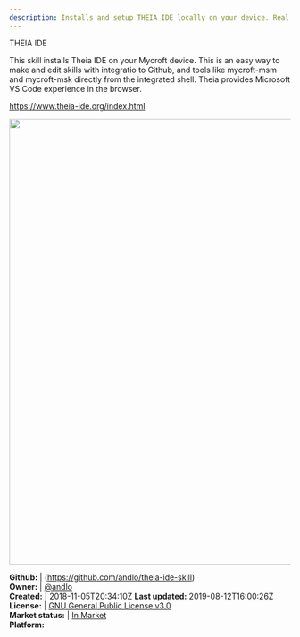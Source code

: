 ```yaml
---
description: Installs and setup THEIA IDE locally on your device. Real VS Code experience
---
```

THEIA IDE

This skill installs Theia IDE on your Mycroft device. This is an easy way to make and edit skills
with integratio to Github, and tools like mycroft-msm and mycroft-msk directly from the integrated
shell.
Theia provides Microsoft VS Code experience in the browser.

https://www.theia-ide.org/index.html

<img src='screenshot.png' card_color='#40DBB0' width=800 style='vertical-align:bottom'/>

**Github:** | (https://github.com/andlo/theia-ide-skill)  
**Owner:** | [@andlo](https://github.com/andlo)  
**Created:** | 2018-11-05T20:34:10Z  **Last updated:** 2019-08-12T16:00:26Z  
**License:** | [GNU General Public License v3.0](https://api.github.com/licenses/gpl-3.0)  
**Market status:** | [In Market](https://market.mycroft.ai/skill/theia-ide)  
**Platform:**    
